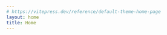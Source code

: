 ```yaml
---
# https://vitepress.dev/reference/default-theme-home-page
layout: home
title: Home
---
```


<script setup>
import Home from '/.vitepress/components/Home.vue'
</script>

<Home />
